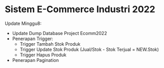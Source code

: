 # Sistem E-Commerce Industri 2022

Update Minggu8:
- Update Dump Database Project Ecomm2022
- Penerapan Trigger:
  - Trigger Tambah Stok Produk
  - Trigger Update Stok Produk (Jual/Stok - Stok Terjual = NEW.Stok)
  - Trigger Hapus Produk
- Penerapan Pagination

